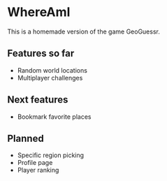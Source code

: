 # WhereAmI

This is a homemade version of the game GeoGuessr.

## Features so far

- Random world locations
- Multiplayer challenges

## Next features

- Bookmark favorite places

## Planned

- Specific region picking
- Profile page
- Player ranking
